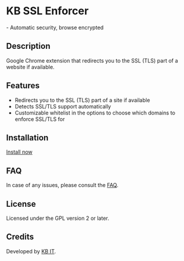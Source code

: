 KB SSL Enforcer
=============
\- Automatic security, browse encrypted

Description
-------

Google Chrome extension that redirects you to the SSL (TLS) part of a website if available.

Features
-------

 * Redirects you to the SSL (TLS) part of a site if available
 * Detects SSL/TLS support automatically
 * Customizable whitelist in the options to choose which domains to enforce SSL/TLS for

Installation
-------

[Install now](https://chrome.google.com/webstore/detail/flcpelgcagfhfoegekianiofphddckof)


FAQ
-------
In case of any issues, please consult the [FAQ](FAQ.md).


License
-------

Licensed under the GPL version 2 or later.

Credits
-------

Developed by [KB IT](https://kbit.dk).
